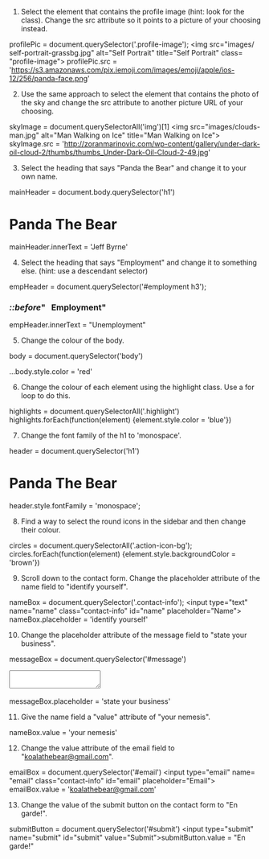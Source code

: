 1. Select the element that contains the profile image (hint: look for the class). Change the src attribute so it points to a picture of your choosing instead.

profilePic = document.querySelector('.profile-image');
<img src=​"images/​self-portrait-grassbg.jpg" alt=​"Self Portrait" title=​"Self Portrait" class=​"profile-image">​
profilePic.src = 'https://s3.amazonaws.com/pix.iemoji.com/images/emoji/apple/ios-12/256/panda-face.png'

2. Use the same approach to select the element that contains the photo of the sky and change the src attribute to another picture URL of your choosing.

skyImage = document.querySelectorAll('img')[1]
<img src=​"images/​clouds-man.jpg" alt=​"Man Walking on Ice" title=​"Man Walking on Ice">​
skyImage.src = 'http://zoranmarinovic.com/wp-content/gallery/under-dark-oil-cloud-2/thumbs/thumbs_Under-Dark-Oil-Cloud-2-49.jpg'

3. Select the heading that says "Panda the Bear" and change it to your own name.

mainHeader = document.body.querySelector('h1')
<h1 class=​"highlight">​Panda The Bear​</h1>​
mainHeader.innerText = 'Jeff Byrne'

4. Select the heading that says "Employment" and change it to something else. (hint: use a descendant selector)

empHeader = document.querySelector('#employment h3');
<h3 class=​"info-title">​<i class=​"icon-suitcase">​::before​</i>​" &nbsp; Employment"</h3>​
empHeader.innerText = "Unemployment"

5. Change the colour of the body.

body = document.querySelector('body')
<body>​…​</body>​
body.style.color = 'red'

6. Change the colour of each element using the highlight class. Use a for loop to do this.

highlights = document.querySelectorAll('.highlight')
highlights.forEach(function(element) {element.style.color = 'blue'})

7. Change the font family of the h1 to 'monospace'.

header = document.querySelector('h1')
<h1 class=​"highlight" style=​"color:​ blue;​">​Panda The Bear​</h1>​
header.style.fontFamily = 'monospace';

8. Find a way to select the round icons in the sidebar and then change their colour.

circles = document.querySelectorAll('.action-icon-bg');
circles.forEach(function(element) {element.style.backgroundColor = 'brown'})

9. Scroll down to the contact form. Change the placeholder attribute of the name field to "identify yourself".

nameBox = document.querySelector('.contact-info');
<input type=​"text" name=​"name" class=​"contact-info" id=​"name" placeholder=​"Name">​
nameBox.placeholder = 'identify yourself'

10. Change the placeholder attribute of the message field to "state your business".

messageBox = document.querySelector('#message')
<textarea name=​"message" id=​"message" placeholder=​"Message">​</textarea>​
messageBox.placeholder = 'state your business'

11. Give the name field a "value" attribute of "your nemesis".

nameBox.value = 'your nemesis'

12. Change the value attribute of the email field to "koalathebear@gmail.com".

emailBox = document.querySelector('#email')
<input type=​"email" name=​"email" class=​"contact-info" id=​"email" placeholder=​"Email">​
emailBox.value = 'koalathebear@gmail.com'

13. Change the value of the submit button on the contact form to "En garde!".

submitButton = document.querySelector('#submit')
<input type=​"submit" name=​"submit" id=​"submit" value=​"Submit">​
submitButton.value = "En garde!"
